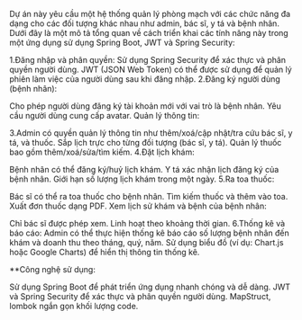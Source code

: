 
Dự án này yêu cầu một hệ thống quản lý phòng mạch với các chức năng đa dạng cho các đối tượng khác nhau như admin, bác sĩ, y tá và bệnh nhân. Dưới đây là một mô tả tổng quan về cách triển khai các tính năng này trong một ứng dụng sử dụng Spring Boot, JWT và Spring Security:

1.Đăng nhập và phân quyền:
  Sử dụng Spring Security để xác thực và phân quyền người dùng.
  JWT (JSON Web Token) có thể được sử dụng để quản lý phiên làm việc của người dùng sau khi đăng nhập.
2.Đăng ký người dùng (bệnh nhân):

  Cho phép người dùng đăng ký tài khoản mới với vai trò là bệnh nhân.
  Yêu cầu người dùng cung cấp avatar.
  Quản lý thông tin:

3.Admin có quyền quản lý thông tin như thêm/xoá/cập nhật/tra cứu bác sĩ, y tá, và thuốc.
  Sắp lịch trực cho từng đối tượng (bác sĩ, y tá).
  Quản lý thuốc bao gồm thêm/xoá/sửa/tìm kiếm.
4.Đặt lịch khám:

  Bệnh nhân có thể đăng ký/huỷ lịch khám.
  Y tá xác nhận lịch đăng ký của bệnh nhân.
  Giới hạn số lượng lịch khám trong một ngày.
5.Ra toa thuốc:

  Bác sĩ có thể ra toa thuốc cho bệnh nhân.
  Tìm kiếm thuốc và thêm vào toa.
  Xuất đơn thuốc dạng PDF.
  Xem lịch sử khám và bệnh của bệnh nhân:

  Chỉ bác sĩ được phép xem.
  Linh hoạt theo khoảng thời gian.
6.Thống kê và báo cáo:
  Admin có thể thực hiện thống kê báo cáo số lượng bệnh nhân đến khám và doanh thu theo tháng, quý, năm.
  Sử dụng biểu đồ (ví dụ: Chart.js hoặc Google Charts) để hiển thị thông tin thống kê.

**Công nghệ sử dụng:

Sử dụng Spring Boot để phát triển ứng dụng nhanh chóng và dễ dàng.
JWT và Spring Security để xác thực và phân quyền người dùng.
MapStruct, lombok ngắn gọn khối lượng code.
